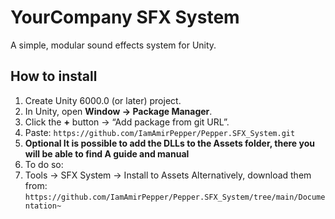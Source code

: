 # YourCompany SFX System

A simple, modular sound effects system for Unity.

## How to install
1. Create Unity 6000.0 (or later) project.
2. In Unity, open **Window → Package Manager**.
3. Click the **+** button → “Add package from git URL”.
4. Paste: `https://github.com/IamAmirPepper/Pepper.SFX_System.git`
5. **Optional It is possible to add the DLLs to the Assets folder, there you will be able to find A guide and manual**
6. To do so:
7.   Tools -> SFX System -> Install to Assets
     Alternatively, download them from: `https://github.com/IamAmirPepper/Pepper.SFX_System/tree/main/Documentation~` 
      
